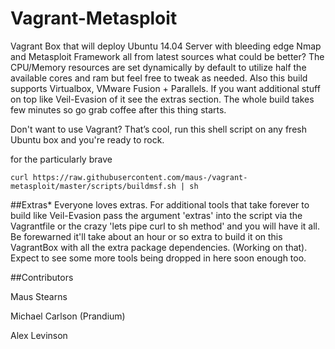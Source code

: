 Vagrant-Metasploit
==================
Vagrant Box that will deploy Ubuntu 14.04 Server with bleeding edge Nmap and Metasploit Framework all from latest sources what could be better? The CPU/Memory resources are set dynamically by default to utilize half the available cores and ram but feel free to tweak as needed. Also this build supports Virtualbox, VMware Fusion + Parallels. If you want additional stuff on top like Veil-Evasion of it see the extras section. The whole build takes few minutes so go grab coffee after this thing starts.

Don't want to use Vagrant? That’s cool, run this shell script on any fresh Ubuntu box and you're ready to rock. 

for the particularly brave
```shell
curl https://raw.githubusercontent.com/maus-/vagrant-metasploit/master/scripts/buildmsf.sh | sh
```

##Extras* 
Everyone loves extras. For additional tools that take forever to build like Veil-Evasion pass the argument 'extras' into the script via the Vagrantfile or the crazy 'lets pipe curl to sh method' and you will have it all. Be forewarned it'll take about an hour or so extra to build it on this VagrantBox with all the extra package dependencies. (Working on that). Expect to see some more tools being dropped in here soon enough too.

##Contributors

Maus Stearns

Michael Carlson (Prandium)

Alex Levinson
